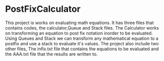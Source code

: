 # PostFixCalculator


This project is  works on evaluating math equations. It has three files that contains codes, the calculator,Queue and Stack files. The Calculator works on transforming an equation to post fix notation inorder to be evaluated. Using Queues and Stack we can transform any mathematical equation to a postfix and use a stack to evaluate it's values. The project also include two other files, The infix.txt file that contains the equations to be evaluated and the AAA.txt file that the results are written to.

